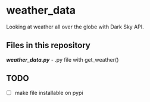 # weather_data

Looking at weather all over the globe with Dark Sky API.

## Files in this repository

__*weather_data.py*__ - .py file with get_weather()

## TODO

- [ ] make file installable on pypi
